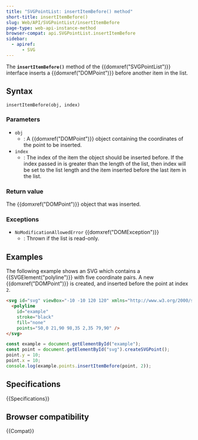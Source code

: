 ```yaml
---
title: "SVGPointList: insertItemBefore() method"
short-title: insertItemBefore()
slug: Web/API/SVGPointList/insertItemBefore
page-type: web-api-instance-method
browser-compat: api.SVGPointList.insertItemBefore
sidebar:
  - apiref:
      - SVG
---
```


The **`insertItemBefore()`** method of the {{domxref("SVGPointList")}} interface inserts a {{domxref("DOMPoint")}} before another item in the list.

## Syntax

```js-nolint
insertItemBefore(obj, index)
```

### Parameters

- `obj`
  - : A {{domxref("DOMPoint")}} object containing the coordinates of the point to be inserted.
- `index`
  - : The index of the item the object should be inserted before. If the index passed in is greater than the length of the list, then index will be set to the list length and the item inserted before the last item in the list.

### Return value

The {{domxref("DOMPoint")}} object that was inserted.

### Exceptions

- `NoModificationAllowedError` {{domxref("DOMException")}}
  - : Thrown if the list is read-only.

## Examples

The following example shows an SVG which contains a {{SVGElement("polyline")}} with five coordinate pairs. A new {{domxref("DOMPoint")}} is created, and inserted before the point at index `2`.

```html
<svg id="svg" viewBox="-10 -10 120 120" xmlns="http://www.w3.org/2000/svg">
  <polyline
    id="example"
    stroke="black"
    fill="none"
    points="50,0 21,90 98,35 2,35 79,90" />
</svg>
```

```js
const example = document.getElementById("example");
const point = document.getElementById("svg").createSVGPoint();
point.y = 10;
point.x = 10;
console.log(example.points.insertItemBefore(point, 2));
```

## Specifications

{{Specifications}}

## Browser compatibility

{{Compat}}
